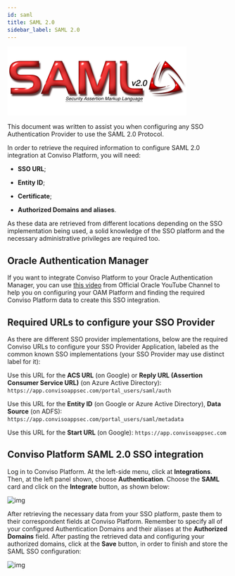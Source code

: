 ```yaml
---
id: saml
title: SAML 2.0
sidebar_label: SAML 2.0
---
```


<div style={{textAlign: 'center'}}>

![img](../../static/img/saml.png)

</div>

This document was written to assist you when configuring any SSO Authentication Provider to use the SAML 2.0 Protocol.

In order to retrieve the required information to configure SAML 2.0 integration at Conviso Platform, you will need:

- **SSO URL**;

- **Entity ID**;

- **Certificate**;

- **Authorized Domains and aliases**.

As these data are retrieved from different locations depending on the SSO implementation being used, a solid knowledge of the SSO platform and the necessary administrative privileges are required too.

## Oracle Authentication Manager

If you want to integrate Conviso Platform to your Oracle Authentication Manager, you can use [this video](https://www.youtube.com/watch?v=7ybg7pQyIS0) from Official Oracle YouTube Channel to help you on configuring your OAM Platform and finding the required Conviso Platform data to create this SSO integration.

## Required URLs to configure your SSO Provider

As there are different SSO provider implementations, below are the required Conviso URLs to configure your SSO Provider Application, labeled as the common known SSO implementations (your SSO Provider may use distinct label for it):

Use this URL for the **ACS URL** (on Google) or **Reply URL (Assertion Consumer Service URL)** (on Azure Active Directory): 
```https://app.convisoappsec.com/portal_users/saml/auth```

Use this URL for the **Entity ID** (on Google or Azure Active Directory), **Data Source** (on ADFS):
```https://app.convisoappsec.com/portal_users/saml/metadata```

Use this URL for the **Start URL** (on Google):
```https://app.convisoappsec.com```

## Conviso Platform SAML 2.0 SSO integration

Log in to Conviso Platform. At the left-side menu, click at **Integrations**. Then, at the left panel shown, choose **Authentication**. Choose the **SAML** card and click on the **Integrate** button, as shown below:

<div style={{textAlign: 'center'}}>

![img](../../static/img/saml-img1.png)

</div>

After retrieving the necessary data from your SSO platform, paste them to their correspondent fields at Conviso Platform. Remember to specify all of your configured Authentication Domains and their aliases at the **Authorized Domains** field. After pasting the retrieved data and configuring your authorized domains, click at the **Save** button, in order to finish and store the SAML SSO configuration:

<div style={{textAlign: 'center'}}>

![img](../../static/img/saml-img2.png)

</div>
